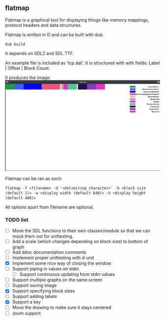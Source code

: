 flatmap
--------------------------

Flatmap is a graphical tool for displaying things like memory mappings, protocol headers and data structures.

Flatmap is written in D and can be built with dub.

    dub build

It depends on SDL2 and SDL TTF.

An example file is included as 'tcp.dat'. It is structured with with fields:
Label | Offset | Block Count.

It produces the image: ![Flatmap TCP example](flatmap_TCP.png)

Flatmap can be ran as such:

    flatmap -f <filename> -d '<delimiting character>' -b <block size (default 1)> -w <display width (default 640)> -h <display height (default 480)>

All options apart from filename are optional.

### TODO list

- [ ] Move the SDL functions to their own classes/module so that we can mock them out
      for unittesting.
- [ ] Add a scale (which changes depending on block size) to bottom of graph
- [ ] Add ddoc documentation comments
- [ ] Implement proper unittesting with d-unit
- [x] Implement some nice way of closing the window
- [ ] Support piping in values on stdin
    - [ ] Support continuous updating from stdin values
- [ ] Support multiple graphs on the same screen
- [ ] Support saving image
- [x] Support specifying block sizes
- [ ] Support adding labels
- [x] Support a key
- [ ] Move the drawing to make sure it stays centered
- [ ] zoom support
